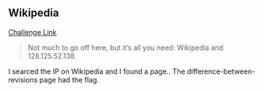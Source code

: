 **Wikipedia**
-------------
[Challenge Link](https://ctflearn.com/challenge/168)  

> Not much to go off here, but it’s all you need: Wikipedia and 128.125.52.138.

I searced the IP on Wikipedia and I found a page.. The difference-between-revisions page had the flag.
